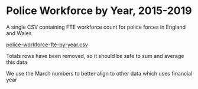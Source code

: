 # Police Workforce by Year, 2015-2019

A single CSV containing FTE workforce count for police forces in England and Wales

[police-workforce-fte-by-year.csv](police-workforce-fte-by-year.csv)

Totals rows have been removed, so it should be safe to sum and average this data

We use the March numbers to better align to other data which uses financial year
